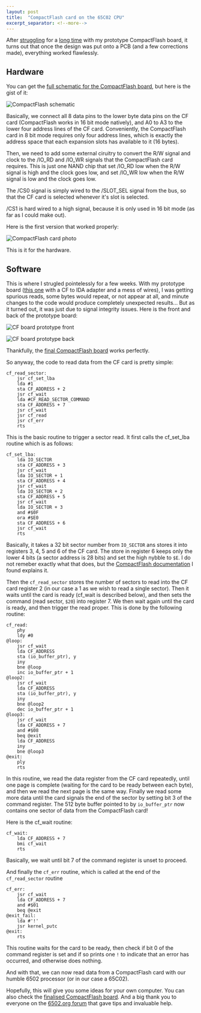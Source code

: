 ```yaml
---
layout: post
title:  "CompactFlash card on the 65C02 CPU"
excerpt_separator: <!--more-->
---
```


After [struggling](https://planck6502.com/news/2023/03/07/filesystem-for-planck/) for a [long time](http://forum.6502.org/viewtopic.php?f=4&t=7525&p=99246) with my prototype CompactFlash board, it turns out that once the design was put onto a PCB (and a few corrections made), everything worked flawlessly.

<!--more-->

## Hardware

You can get the [full schematic for the CompactFlash board](https://planck6502.com/fabrication/cf_board-schematic.pdf), but here is the gist of it:

![CompactFlash schematic](/img/compactflash-schematic.png)

Basically, we connect all 8 data pins to the lower byte data pins on the CF card (CompactFlash works in 16 bit mode natively), and A0 to A3 to the lower four address lines of the CF card. Conveniently, the CompactFlash card in 8 bit mode requires only four address lines, which is exactly the address space that each expansion slots has available to it (16 bytes).

Then, we need to add some external ciruitry to convert the R/W signal and clock to the /IO_RD and /IO_WR signals that the CompactFlash card requires. This is just one NAND chip that set /IO_RD low when the R/W signal is high and the clock goes low, and set /IO_WR low when the R/W signal is low and the clock goes low.

The /CS0 signal is simply wired to the /SLOT_SEL signal from the bus, so that the CF card is selected whenever it's slot is selected.

/CS1 is hard wired to a high signal, because it is only used in 16 bit mode (as far as I could make out).

Here is the first version that worked properly:

![CompactFlash card photo](/img/compactflash.jpg)

This is it for the hardware.

## Software

This is where I strugled pointelessly for a few weeks. With my prototype board ([this one](/Hardware/proto/) with a CF to IDA adapter and a mess of wires), I was getting spurious reads, some bytes would repeat, or not appear at all,  and minute changes to the code would produce completely unexpected results... But as it turned out, it was just due to signal integrity issues. Here is the front and back of the prototype board:

![CF board prototype front](/img/cf-proto-front.jpg)

![CF board prototype back](/img/cf-proto-back.jpg)

Thankfully, the [final CompactFlash board](/Hardware/cf/) works perfectly.

So anyway, the code to read data from the CF card is pretty simple:

``` nesasm
cf_read_sector:
    jsr cf_set_lba
    lda #1
    sta CF_ADDRESS + 2
    jsr cf_wait
    lda #CF_READ_SECTOR_COMMAND
    sta CF_ADDRESS + 7
    jsr cf_wait
    jsr cf_read
    jsr cf_err
    rts
```

This is the basic routine to trigger a sector read. It first calls the cf_set_lba routine which is as follows:

``` nesasm
cf_set_lba:
    lda IO_SECTOR
    sta CF_ADDRESS + 3
    jsr cf_wait
    lda IO_SECTOR + 1
    sta CF_ADDRESS + 4
    jsr cf_wait
    lda IO_SECTOR + 2
    sta CF_ADDRESS + 5
    jsr cf_wait
    lda IO_SECTOR + 3
    and #$0F
    ora #$E0
    sta CF_ADDRESS + 6
    jsr cf_wait
    rts
```

Basically, it takes a 32 bit sector number from `IO_SECTOR` ans stores it into registers 3, 4, 5 and 6 of the CF card. The store in register 6 keeps only the lower 4 bits (a sector address is 28 bits) and set the high nybble to `$E`. I do not remeber exactly what that does, but the [CompactFlash documentation](/img/SanDisk_CompactFlash_Memory.pdf) I found explains it.

Then the `cf_read_sector` stores the number of sectors to read into the CF card register 2 (in our case a 1 as we wish to read a single sector). Then it waits until the card is ready (cf_wait is described below), and then sets the command (read sector, `$20`) into register 7. We then wait again until the card is ready, and then trigger the read proper. This is done by the following routine:

``` nesasm
cf_read:
    phy
    ldy #0
@loop:
    jsr cf_wait
    lda CF_ADDRESS
    sta (io_buffer_ptr), y
    iny
    bne @loop
    inc io_buffer_ptr + 1
@loop2:
    jsr cf_wait
    lda CF_ADDRESS
    sta (io_buffer_ptr), y
    iny
    bne @loop2
    dec io_buffer_ptr + 1
@loop3:
    jsr cf_wait
    lda CF_ADDRESS + 7
    and #$08
    beq @exit
    lda CF_ADDRESS
    iny
    bne @loop3
@exit:
    ply
    rts
```

In this routine, we read the data register from the CF card repeatedly, until one page is complete (waiting for the card to be ready between each byte), and then we read the next page is the same way. Finally we read some more data until the card signals the end of the sector by setting bit 3 of the command register. The 512 byte buffer pointed to by `io_buffer_ptr` now contains one sector of data from the CompactFlash card!

Here is the cf_wait routine:

``` nesasm
cf_wait: 
    lda CF_ADDRESS + 7
    bmi cf_wait
    rts
```

Basically, we wait until bit 7 of the command register is unset to proceed.

And finally the `cf_err` routine, which is called at the end of the `cf_read_sector` routine

``` nesasm
cf_err:
    jsr cf_wait
    lda CF_ADDRESS + 7
    and #$01
    beq @exit
@exit_fail:
    lda #'!'
    jsr kernel_putc
@exit:
    rts
```

This routine waits for the card to be ready, then check if bit 0 of the command register is set and if so prints one `!` to indicate that an error has occurred, and otherwise does nothing.

And with that, we can now read data from a CompactFlash card with our humble 6502 processor (or in our case a 65C02).

Hopefully, this will give you some ideas for your own computer. You can also check the [finalised CompactFlash board](/Hardware/cf/). And a big thank you to everyone on the [6502.org forum](http://forum.6502.org) that gave tips and invaluable help.

